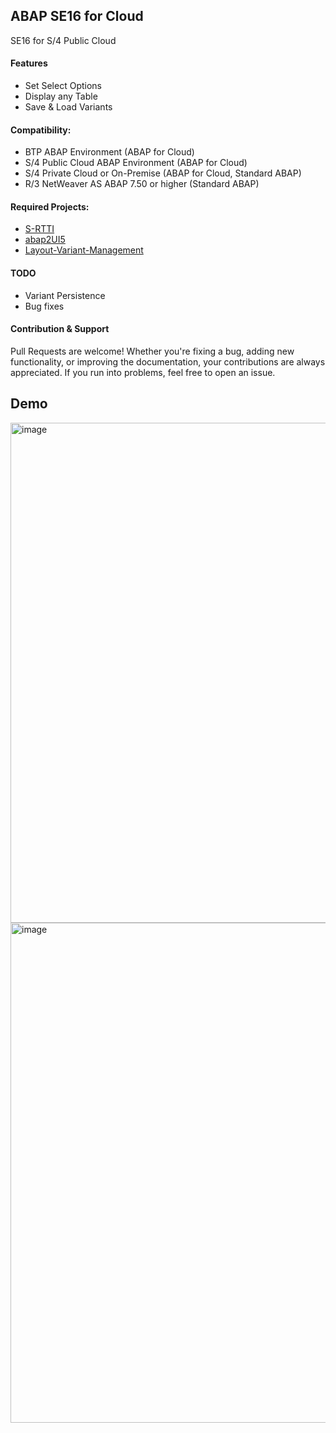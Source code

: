 ## ABAP SE16 for Cloud
SE16 for S/4 Public Cloud

#### Features
* Set Select Options
* Display any Table
* Save & Load Variants

#### Compatibility:
* BTP ABAP Environment (ABAP for Cloud)
* S/4 Public Cloud ABAP Environment (ABAP for Cloud)
* S/4 Private Cloud or On-Premise (ABAP for Cloud, Standard ABAP)
* R/3 NetWeaver AS ABAP 7.50 or higher (Standard ABAP)

#### Required Projects:
* [S-RTTI](https://github.com/sandraros/S-RTTI)
* [abap2UI5](https://github.com/abap2UI5/abap2UI5)
* [Layout-Variant-Management](https://github.com/abap2UI5-addons/layout-variant-management)


#### TODO
* Variant Persistence
* Bug fixes

#### Contribution & Support
Pull Requests are welcome! Whether you're fixing a bug, adding new functionality, or improving the documentation, your contributions are always appreciated. If you run into problems, feel free to open an issue.

## Demo

<img width="800" alt="image" src="https://github.com/user-attachments/assets/6be55b3b-c106-41f8-9178-676c6808cfe2">
<img width="800" alt="image" src="https://github.com/user-attachments/assets/3c06fd3e-f463-4719-a9da-82cfbcc3bd70">









